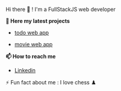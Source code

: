  Hi there 👋 ! I'm a FullStackJS web developer 

__📝 Here my latest projects__ 
- [todo web app](https://github.com/saifEddineR/redux-todo)

- [movie web app](https://github.com/saifEddineR/movies)

__📫 How to reach me__
- [Linkedin](https://www.linkedin.com)

⚡ Fun fact about me : 
 I love chess ♟️
<!--
**saifEddineR/saifEddineR** is a ✨ _special_ ✨ repository because its `README.md` (this file) appears on your GitHub profile.

Here are some ideas to get you started:

- 🔭 I’m currently working on ...
- 🌱 I’m currently learning ...
- 👯 I’m looking to collaborate on ...
- 🤔 I’m looking for help with ...
- 💬 Ask me about ...
- 📫 How to reach me: ...
- 😄 Pronouns: ...
- ⚡ Fun fact: ...
-->
